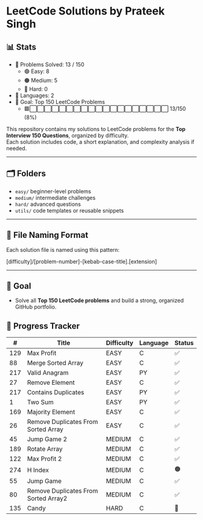 # LeetCode Solutions by Prateek Singh
<!-- STATS_START -->
## :bar_chart: Stats
- :1234: Problems Solved: 13 / 150
  - :green_circle: Easy: 8
  - :orange_circle: Medium: 5
  - :red_circle: Hard: 0
- :jigsaw: Languages: 2
- :dart: Goal: Top 150 LeetCode Problems
  - :green_square::white_large_square::white_large_square::white_large_square::white_large_square::white_large_square::white_large_square::white_large_square::white_large_square::white_large_square::white_large_square::white_large_square::white_large_square::white_large_square::white_large_square::white_large_square::white_large_square::white_large_square::white_large_square::white_large_square: 13/150 (8%)
<!-- STATS_END -->






























































































































































<!-- STATS_END -->
<!-- STATS_END -->
<!-- STATS_END -->
<!-- STATS_END -->
<!-- STATS_END -->
<!-- STATS_END -->
<!-- STATS_END -->
<!-- STATS_END -->



This repository contains my solutions to LeetCode problems for the **Top Interview 150 Questions**, organized by difficulty.  
Each solution includes code, a short explanation, and complexity analysis if needed.

---

## :card_index_dividers: Folders

- `easy/` beginner-level problems  
- `medium/` intermediate challenges  
- `hard/` advanced questions  
- `utils/` code templates or reusable snippets

---

## :receipt: File Naming Format

Each solution file is named using this pattern:

[difficulty]/[problem-number]-[kebab-case-title].[extension]

---

## :rocket: Goal

- Solve all **Top 150 LeetCode problems** and build a strong, organized GitHub portfolio.

<!-- TRACKER_END -->

<!-- TRACKER_END -->

<!-- TRACKER_END -->

<!-- TRACKER_END -->

<!-- TRACKER_END -->

<!-- TRACKER_END -->

<!-- TRACKER_END -->

<!-- TRACKER_START -->
## :calendar: Progress Tracker
| # | Title | Difficulty | Language | Status |
|---|-------|------------|----------|--------|
| 129 | Max Profit | EASY | C | :white_check_mark: |
| 88 | Merge Sorted Array | EASY | C | :white_check_mark: |
| 217 | Valid Anagram | EASY | PY | :white_check_mark: |
| 27 | Remove Element | EASY | C | :white_check_mark: |
| 217 | Contains Duplicates | EASY | PY | :white_check_mark: |
| 1 | Two Sum | EASY | PY | :white_check_mark: |
| 169 | Majority Element | EASY | C | :white_check_mark: |
| 26 | Remove Duplicates From Sorted Array | EASY | C | :white_check_mark: |
| 45 | Jump Game 2 | MEDIUM | C | :white_check_mark: |
| 189 | Rotate Array | MEDIUM | C | :white_check_mark: |
| 122 | Max Profit 2 | MEDIUM | C | :white_check_mark: |
| 274 | H Index | MEDIUM | C | :orange_circle: |
| 55 | Jump Game | MEDIUM | C | :white_check_mark: |
| 80 | Remove Duplicates From Sorted Array2 | MEDIUM | C | :white_check_mark: |
| 135 | Candy | HARD | C | :red_circle: |
<!-- TRACKER_END -->






























































































































































<!-- TRACKER_END -->
